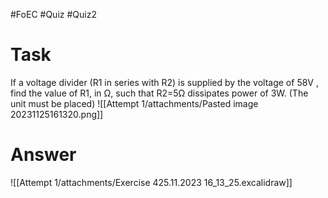 #FoEC #Quiz #Quiz2 

# Task
If a voltage divider (R1 in series with R2) is supplied by the voltage of 58V , find the value of R1, in Ω, such that R2=5Ω dissipates power of 3W. (The unit must be placed)
![[Attempt 1/attachments/Pasted image 20231125161320.png]]

# Answer
![[Attempt 1/attachments/Exercise 425.11.2023 16_13_25.excalidraw]]